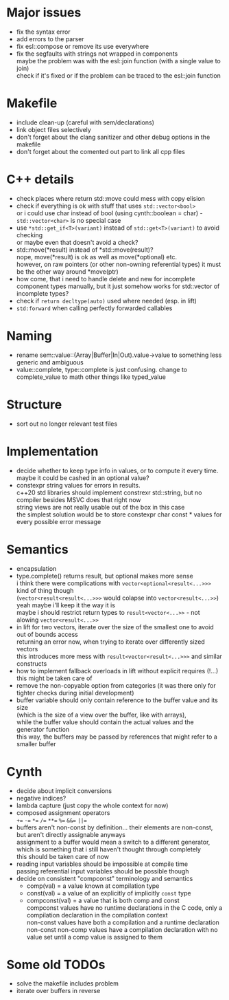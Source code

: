 # Major issues

* fix the syntax error
* add errors to the parser
* fix esl::compose or remove its use everywhere
* fix the segfaults with strings not wrapped in components  
    maybe the problem was with the esl::join function (with a single value to join)  
    check if it's fixed or if the problem can be traced to the esl::join function

# Makefile

* include clean-up (careful with sem/declarations)
* link object files selectively
* don't forget about the clang sanitizer and other debug options in the makefile
* don't forget about the comented out part to link all cpp files

# C++ details

* check places where return std::move could mess with copy elision
* check if everything is ok with stuff that uses `std::vector<bool>`  
    or i could use char instead of bool (using cynth::boolean = char) - `std::vector<char>` is no special case
* use `*std::get_if<T>(variant)` instead of `std::get<T>(variant)` to avoid checking  
    or maybe even that doesn't avoid a check?
* std::move(*result) instead of *std::move(result)?  
    nope, move(*result) is ok as well as move(*optional) etc.  
    however, on raw pointers (or other non-owning referential types) it must be the other way around *move(ptr)
* how come, that i need to handle delete and new for incomplete component types manually, but it just somehow works for std::vector of incomplete types?
* check if `return decltype(auto)` used where needed (esp. in lift)
* `std:forward` when calling perfectly forwarded callables

# Naming

* rename sem::value::(Array|Buffer|In|Out).value->value to something less generic and ambiguous
* value::complete, type::complete is just confusing. change to complete_value to math other things like typed_value

# Structure

* sort out no longer relevant test files

# Implementation

* decide whether to keep type info in values, or to compute it every time. maybe it could be cashed in an optional value?
* constexpr string values for errors in results.  
    c++20 std libraries should implement constrexr std::string, but no compiler besides MSVC does that right now  
    string views are not really usable out of the box in this case  
    the simplest solution would be to store constexpr char const * values for every possible error message

# Semantics

* encapsulation
* type.complete() returns result, but optional makes more sense  
    i think there were complications with `vector<optional<result<...>>>` kind of thing though  
    (`vector<result<result<...>>>` would colapse into `vector<result<...>>`)  
    yeah maybe i'll keep it the way it is  
    maybe i should restrict return types to `result<vector<...>>` - not alowing `vector<result<...>>`
* in lift for two vectors, iterate over the size of the smallest one to avoid out of bounds access  
    returning an error now, when trying to iterate over differently sized vectors  
    this introduces more mess with `result<vector<result<...>>>` and similar constructs
* how to implement fallback overloads in lift without explicit requires (!...)  
    this might be taken care of
* remove the non-copyable option from categories (it was there only for tighter checks during initial development)
* buffer variable should only contain reference to the buffer value and its size  
    (which is the size of a view over the buffer, like with arrays),  
    while the buffer value should contain the actual values and the generator function  
    this way, the buffers may be passed by references that might refer to a smaller buffer

# Cynth

* decide about implicit conversions
* negative indices?
* lambda capture (just copy the whole context for now)
* composed assignment operators  
    `+=` `-=` `*=` `/=` `**=` `%=` `&&=` `||=`
* buffers aren't non-const by definition... their elements are non-const, but aren't directly assignable anyways  
    assignment to a buffer would mean a switch to a different generator, which is something that i still haven't thought through completely  
    this should be taken care of now
* reading input variables should be impossible at compile time  
    passing referential input variables should be possible though
* decide on consistent "compconst" terminology and semantics
    * comp(val)      = a value known at compilation type
    * const(val)     = a value of an explicitly of implicitly `const` type
    * compconst(val) = a value that is both comp and const  
    compconst values have no runtime declarations in the C code, only a compilation declaration in the compilation context  
    non-const values have both a compilation and a runtime declaration  
    non-const non-comp values have a compilation declaration with no value set until a comp value is assigned to them

# Some old TODOs

* solve the makefile includes problem
* iterate over buffers in reverse

